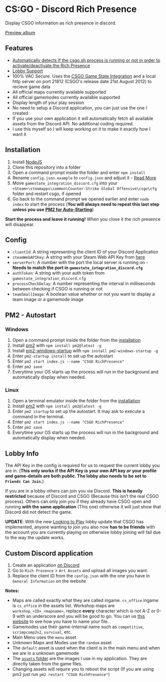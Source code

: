 # CS:GO - Discord Rich Presence

Display CSGO information as rich presence in discord.

[Preview album](https://imgur.com/a/BeyLwNC)

## Features

- [Automatically detects if the csgo.sh process is running or not in order to activate/deactivate the Rich Presence](#pm2---autostart)
- [Lobby Support](#lobby-info)
- 100% VAC Secure. Uses the [CSGO Game State Integration](https://developer.valvesoftware.com/wiki/Counter-Strike:_Global_Offensive_Game_State_Integration) and a local http server on port 21812 (CSGO's release date 21st August 2012) to recieve game data
- All official maps currently available supported
- All official gamemodes currently available supported
- Display length of your play session
- No need to setup a Discord application, you can just use the one I created
- If you use your own application it will automatically fetch all available assets from the Discord API. No additional coding required.
- I use this myself so I will keep working on it to make it exactly how I want it

## Installation

1. Install [NodeJS](https://nodejs.org/)
2. Clone this repository into a folder
3. Open a command prompt inside the folder and enter `npm install`
4. Rename `config.json.example` to `config.json` and adjust it - [Read More](#config)
5. Move `gamestate_integration_discord.cfg` into your `<Steam>\steamapps\common\Counter-Strike Global Offensive\csgo\cfg` folder and restart csgo, if opened
6. Go back to the command prompt we opened earlier and enter `node index` to start the process (**You will always need to repeat this last step unless you use [PM2 for Auto-Starting](#pm2---autostart)**)

**Start the process and leave it running!** When you close it the rich presence will disappear.

## Config

- `clientId`: A string representing the client ID of your Discord Application
- `steamWebAPIKey`: A string with your Steam Web API Key from [here](https://steamcommunity.com/dev/apikey)
- `serverPort`: A number with the port the local server is running on - **Needs to match the port in `gamestate_integration_discord.cfg`**
- `authToken`: A string with your auth token from `gamestate_integration_discord.cfg`
- `processCheckDelay`: A number representing the interval in milliseconds between checking if CSGO is running or not
- `teamSmallImage`: A boolean value whether or not you want to display a team image or a gamemode image

## PM2 - Autostart
### Windows
1. Open a command prompt inside the folder from the [installation](#installation)
2. Install [pm2](https://pm2.io/) with `npm install pm2@latest -g`
3. Install [pm2-windows-startup](https://github.com/marklagendijk/node-pm2-windows-startup) with `npm install pm2-windows-startup -g`
4. Enter `pm2-startup install` to set up the autostart
5. Enter `pm2 start index.js --name "CSGO RichPresence"`
6. Enter `pm2 save`
7. Everytime your OS starts up the process will run in the background and automatically display when needed.

### Linux
1. Open a terminal emulator inside the folder from the [installation](#installation)
2. Install [pm2](https://pm2.io/) with `npm install pm2@latest -g`
3. Enter `pm2 startup` to set up the autostart. It may ask to execute a command in the terminal.
4. Enter `pm2 start index.js --name "CSGO RichPresence"`
5. Enter `pm2 save`
6. Everytime your OS starts up the process will run in the background and automatically display when needed.

## Lobby Info

The API Key in the config is required for us to request the current lobby you are in. (**This only works if the API Key is your own API key _or_ your profile and game-details are both public. The lobby also needs to be set to `Friends Can Join`.**)

If you are in a lobby others can join you via Discord. **This is heavily restricted** because of Discord and CSGO (Because this isn't the real CSGO process). Others can only join you if they already have CSGO open and running **with the same application** (This one) otherwise it will just show that Discord did not detect the game.

**UPDATE**: With the new [Looking to Play](https://blog.counter-strike.net/index.php/2019/05/24154/) lobby update that CSGO has implemented, anyone wanting to join you also now **has to be friends** with the account you are currently playing on otherwise lobby joining will fail due to the way the update works.

## Custom Discord application

1. Create an application [on Discord](https://discordapp.com/developers/applications/me)
2. Go to `Rich Presence` > `Art Assets` and upload all images you want.
3. Replace the client ID from the `config.json` with the one you have in `General Information` on the website

**Notes:**

- Maps are called exactly what they are called ingame. `cs_office` ingame is `cs_office` in the assets list. Workshop maps are `workshop_<ID>_<mapname>`, replace **every** character which is not A-Z or 0-9 with an underscore and you will be good to go. You can us [this website](https://regex101.com/r/dWSbbe/2) to see how you have to name your file.
- Gamemodes use their game-internal name such as `competitive`, `scrimpcomp2v2`, `survival`, etc.
- Main Menu uses the `menu` asset
- Unknown Maps and Modes use the `random` asset
- The `default` asset is used when the client is in the main menu and when we are in a unknown gamemode
- The [`assets` folder](/assets) are the images I use in my application. They are directly taken from the game files.
- Changing assets will require you to reboot the script (If you are using pm2 just run `pm2 restart "CSGO RichPresence"`)
